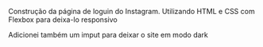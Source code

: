 Construção da página de loguin do Instagram. Utilizando HTML e CSS com Flexbox para deixa-lo responsivo 

Adicionei também um imput para deixar o site em modo dark
